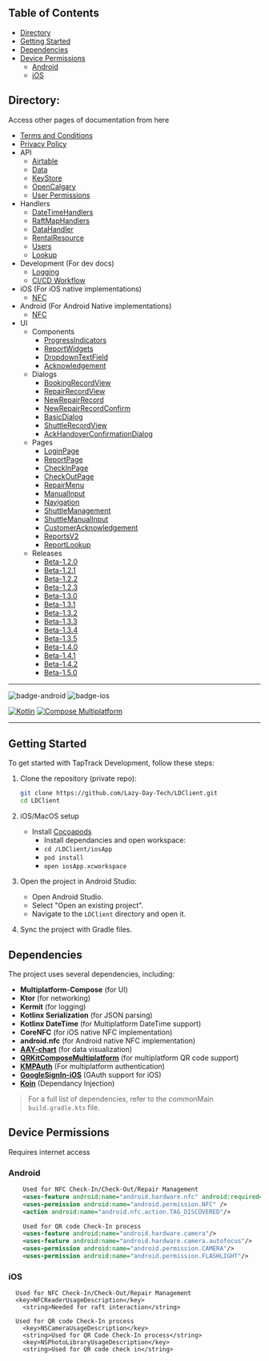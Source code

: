 ## Table of Contents
- [Directory](#directory)
- [Getting Started](#getting-started)
- [Dependencies](#dependencies)
- [Device Permissions](#device-permissions)
  - [Android](#android)
  - [iOS](#ios)

## Directory:
Access other pages of documentation from here
- [Terms and Conditions](https://lazy-day-tech.github.io/TapTrackDocs/Legal/tos)
- [Privacy Policy](https://lazy-day-tech.github.io/TapTrackDocs/Legal/PrivacyPolicy)
- API 
  - [Airtable](https://lazy-day-tech.github.io/TapTrackDocs/API/Airtable)
  - [Data](https://lazy-day-tech.github.io/TapTrackDocs/API/Data)
  - [KeyStore](https://lazy-day-tech.github.io/TapTrackDocs/API/KeyStore)
  - [OpenCalgary](https://lazy-day-tech.github.io/TapTrackDocs/API/OpenCalgary)
  - [User Permissions](https://lazy-day-tech.github.io/TapTrackDocs/API/Permissions)
- Handlers
  - [DateTimeHandlers](https://lazy-day-tech.github.io/TapTrackDocs/Handlers/DateTimeHandlers)
  - [RaftMapHandlers](https://lazy-day-tech.github.io/TapTrackDocs/Handlers/RaftMap)
  - [DataHandler](https://lazy-day-tech.github.io/TapTrackDocs/Handlers/Data)
  - [RentalResource](https://lazy-day-tech.github.io/TapTrackDocs/Handlers/RentalResource)
  - [Users](https://lazy-day-tech.github.io/TapTrackDocs/Handlers/Users)
  - [Lookup](https://lazy-day-tech.github.io/TapTrackDocs/Handlers/Lookup)
- Development (For dev docs)
  - [Logging](https://lazy-day-tech.github.io/TapTrackDocs/Development/Logging)
  - [CI/CD Workflow](https://lazy-day-tech.github.io/TapTrackDocs/Development/CICD)
- iOS (For iOS native implementations)
  - [NFC](https://lazy-day-tech.github.io/TapTrackDocs/iOS/NFC)
- Android (For Android Native implementations)
  - [NFC](https://lazy-day-tech.github.io/TapTrackDocs/Android/NFC)
- UI
  - Components
    - [ProgressIndicators](https://lazy-day-tech.github.io/TapTrackDocs/UI/Components/ProgressIndicators)
    - [ReportWidgets](https://lazy-day-tech.github.io/TapTrackDocs/UI/Components/ReportWidgets)
    - [DropdownTextField](https://lazy-day-tech.github.io/TapTrackDocs/UI/Components/DropdownTextField)
    - [Acknowledgement](https://lazy-day-tech.github.io/TapTrackDocs/UI/Components/Acknowledgement)
  - Dialogs
    - [BookingRecordView](https://lazy-day-tech.github.io/TapTrackDocs/UI/Dialogs/BookingRecordView)
    - [RepairRecordView](https://lazy-day-tech.github.io/TapTrackDocs/UI/Dialogs/RepairRecordView)
    - [NewRepairRecord](https://lazy-day-tech.github.io/TapTrackDocs/UI/Dialogs/NewRepairRecord)
    - [NewRepairRecordConfirm](https://lazy-day-tech.github.io/TapTrackDocs/UI/Dialogs/NewRepairRecordConfirm)
    - [BasicDialog](https://lazy-day-tech.github.io/TapTrackDocs/UI/Dialogs/BasicDialog)
    - [ShuttleRecordView](https://lazy-day-tech.github.io/TapTrackDocs/UI/Dialogs/ShuttleRecordView)
    - [AckHandoverConfirmationDialog](https://lazy-day-tech.github.io/TapTrackDocs/UI/Dialogs/AckHandoverConfirmationDialog)
  - Pages
    - [LoginPage](https://lazy-day-tech.github.io/TapTrackDocs/UI/Pages/LoginPage)
    - [ReportPage](https://lazy-day-tech.github.io/TapTrackDocs/UI/Pages/ReportPage)
    - [CheckInPage](https://lazy-day-tech.github.io/TapTrackDocs/UI/Pages/CheckInPage)
    - [CheckOutPage](https://lazy-day-tech.github.io/TapTrackDocs/UI/Pages/CheckOutPage)
    - [RepairMenu](https://lazy-day-tech.github.io/TapTrackDocs/UI/Pages/RepairMenu)
    - [ManualInput](https://lazy-day-tech.github.io/TapTrackDocs/UI/Pages/ManualInput)
    - [Navigation](https://lazy-day-tech.github.io/TapTrackDocs/UI/Pages/Navigation)
    - [ShuttleManagement](https://lazy-day-tech.github.io/TapTrackDocs/UI/Pages/ShuttleManagement)
    - [ShuttleManualInput](https://lazy-day-tech.github.io/TapTrackDocs/UI/Pages/ShuttleManualInput)
    - [CustomerAcknowledgement](https://lazy-day-tech.github.io/TapTrackDocs/UI/Pages/CustomerAcknowledgement)
    - [ReportsV2](https://lazy-day-tech.github.io/TapTrackDocs/UI/Pages/ReportsV2)
    - [ReportLookup](https://lazy-day-tech.github.io/TapTrackDocs/UI/Pages/ReportLookup)
  - Releases
    - [Beta-1.2.0](https://lazy-day-tech.github.io/TapTrackDocs/Changelog/Beta-1.2.0)
    - [Beta-1.2.1](https://lazy-day-tech.github.io/TapTrackDocs/Changelog/Beta-1.2.1)
    - [Beta-1.2.2](https://lazy-day-tech.github.io/TapTrackDocs/Changelog/Beta-1.2.2)
    - [Beta-1.2.3](https://lazy-day-tech.github.io/TapTrackDocs/Changelog/Beta-1.2.3)
    - [Beta-1.3.0](https://lazy-day-tech.github.io/TapTrackDocs/Changelog/Beta-1.3.0)
    - [Beta-1.3.1](https://lazy-day-tech.github.io/TapTrackDocs/Changelog/Beta-1.3.1)
    - [Beta-1.3.2](https://lazy-day-tech.github.io/TapTrackDocs/Changelog/Beta-1.3.2)
    - [Beta-1.3.3](https://lazy-day-tech.github.io/TapTrackDocs/Changelog/Beta-1.3.3)
    - [Beta-1.3.4](https://lazy-day-tech.github.io/TapTrackDocs/Changelog/Beta-1.3.4)
    - [Beta-1.3.5](https://lazy-day-tech.github.io/TapTrackDocs/Changelog/Beta-1.3.5)
    - [Beta-1.4.0](https://lazy-day-tech.github.io/TapTrackDocs/Changelog/Beta-1.4.0)
    - [Beta-1.4.1](https://lazy-day-tech.github.io/TapTrackDocs/Changelog/Beta-1.4.1)
    - [Beta-1.4.2](https://lazy-day-tech.github.io/TapTrackDocs/Changelog/Beta-1.4.2)
    - [Beta-1.5.0](https://lazy-day-tech.github.io/TapTrackDocs/Changelog/Beta-1.5.0)

---

![badge-android](http://img.shields.io/badge/platform-android-3DDC84.svg?style=flat)
![badge-ios](http://img.shields.io/badge/platform-ios-FF375F.svg?style=flat)

[![Kotlin](https://img.shields.io/badge/kotlin-v2.1.0-blue.svg?logo=kotlin)](http://kotlinlang.org)
[![Compose Multiplatform](https://img.shields.io/badge/Compose%20Multiplatform-v1.7.3-blue)](https://github.com/JetBrains/compose-multiplatform)

---

## Getting Started

To get started with TapTrack Development, follow these steps:

1. Clone the repository (private repo):
    ```sh
    git clone https://github.com/Lazy-Day-Tech/LDClient.git
    cd LDClient
    ```

2. iOS/MacOS setup
    - Install [Cocoapods](https://cocoapods.org/)
      - Install dependancies and open workspace:
      - `cd /LDClient/iosApp`
      - `pod install`
      - `open iosApp.xcworkspace`

3. Open the project in Android Studio:
    - Open Android Studio.
    - Select "Open an existing project".
    - Navigate to the `LDClient` directory and open it.

4. Sync the project with Gradle files.

## Dependencies

The project uses several dependencies, including:

- **Multiplatform-Compose** (for UI)
- **Ktor** (for networking)
- **Kermit** (for logging)
- **Kotlinx Serialization** (for JSON parsing)
- **Kotlinx DateTime** (for Multiplatform DateTime support)
- **CoreNFC** (for iOS native NFC implementation)
- **android.nfc** (for Android native NFC implementation)
- **[AAY-chart](https://github.com/TheChance101/AAY-chart)** (for data visualization)
- **[QRKitComposeMultiplatform](https://github.com/Chaintech-Network/QRKitComposeMultiplatform)** (for multiplatform QR code support)
- **[KMPAuth](https://github.com/mirzemehdi/KMPAuth)** (For multiplatform authentication)
- **[GoogleSignIn-iOS](https://github.com/google/GoogleSignIn-iOS)** (GAuth support for iOS)
- **[Koin](https://github.com/InsertKoinIO/koin)** (Dependancy Injection)

> For a full list of dependencies, refer to the commonMain `build.gradle.kts` file.


## Device Permissions
Requires internet access

### Android
```xml
    Used for NFC Check-In/Check-Out/Repair Management
    <uses-feature android:name="android.hardware.nfc" android:required="true" />
    <uses-permission android:name="android.permission.NFC" />
    <action android:name="android.nfc.action.TAG_DISCOVERED"/>

    Used for QR code Check-In process
    <uses-feature android:name="android.hardware.camera"/>
    <uses-feature android:name="android.hardware.camera.autofocus"/>
    <uses-permission android:name="android.permission.CAMERA"/>
    <uses-permission android:name="android.permission.FLASHLIGHT"/>
```
### iOS
```plist
  Used for NFC Check-In/Check-Out/Repair Management
  <key>NFCReaderUsageDescription</key>
	<string>Needed for raft interaction</string>
  
  Used for QR code Check-In process
	<key>NSCameraUsageDescription</key>
	<string>Used for QR Code Check-In process</string>
	<key>NSPhotoLibraryUsageDescription</key>
	<string>Used for QR code check in</string>
```